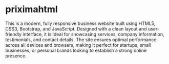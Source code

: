 # priximahtml

This is a modern, fully responsive business website built using HTML5, CSS3, Bootstrap, and JavaScript. Designed with a clean layout and user-friendly interface, it is ideal for showcasing services, company information, testimonials, and contact details. The site ensures optimal performance across all devices and browsers, making it perfect for startups, small businesses, or personal brands looking to establish a strong online presence.
